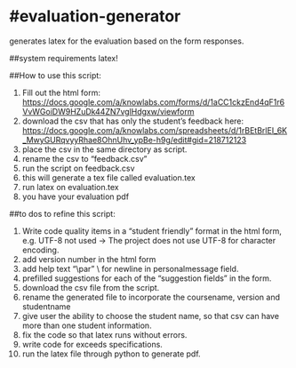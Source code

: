#evaluation-generator
====================
generates latex for the evaluation based on the form responses. 

##system requirements
latex! 

##How to use this script:
1. Fill out the html form: https://docs.google.com/a/knowlabs.com/forms/d/1aCC1ckzEnd4qF1r6VvWGoiDW9HZuDk44ZN7vglHdgxw/viewform
2. download the csv that has only the student’s feedback here: https://docs.google.com/a/knowlabs.com/spreadsheets/d/1rBEtBrlEI_6K_MwyGURqvyyRhae8OhnUhv_ypBe-h9g/edit#gid=218712123
3. place the csv in the same directory as script.
4. rename the csv to “feedback.csv”
5. run the script on feedback.csv
6. this will generate a tex file called evaluation.tex 
7. run latex on evaluation.tex
8. you have your evaluation pdf



##to dos to refine this script: 

1. Write code quality items in a “student friendly” format in the html form, e.g. UTF-8 not used -> The project does not use UTF-8 for character encoding.
2. add version number in the html form
3. add help text “\par”  \\ for newline in personalmessage field. 
4. prefilled suggestions for each of the “suggestion fields” in the form. 
5. download the csv file from the script. 
6. rename the generated file to incorporate the coursename, version and studentname
7. give user the ability to choose the student name, so that csv can have more than one student information. 
8. fix the code so that latex runs without errors. 
9. write code for exceeds specifications. 
10. run the latex file through python to generate pdf. 

